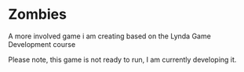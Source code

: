 # Zombies
A more involved game i am creating based on the Lynda Game Development course

Please note, this game is not ready to run, I am currently developing it.
